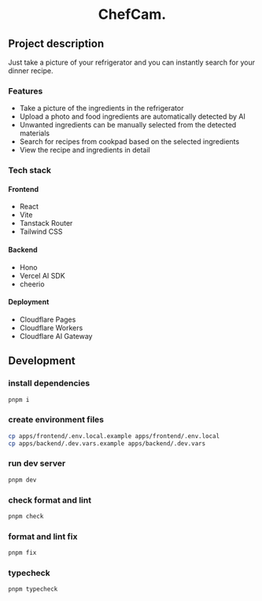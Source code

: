 <h1 align="center">ChefCam.</h1>

## Project description

Just take a picture of your refrigerator and you can instantly search for your dinner recipe.

### Features

- Take a picture of the ingredients in the refrigerator
- Upload a photo and food ingredients are automatically detected by AI
- Unwanted ingredients can be manually selected from the detected materials
- Search for recipes from cookpad based on the selected ingredients
- View the recipe and ingredients in detail

### Tech stack

#### Frontend

- React
- Vite
- Tanstack Router
- Tailwind CSS

#### Backend

- Hono
- Vercel AI SDK
- cheerio

#### Deployment

- Cloudflare Pages
- Cloudflare Workers
- Cloudflare AI Gateway

## Development

### install dependencies

```bash
pnpm i
```

### create environment files

```bash
cp apps/frontend/.env.local.example apps/frontend/.env.local
cp apps/backend/.dev.vars.example apps/backend/.dev.vars
```

### run dev server

```bash
pnpm dev
```

### check format and lint

```bash
pnpm check
```

### format and lint fix

```bash
pnpm fix
```

### typecheck

```bash
pnpm typecheck
```
